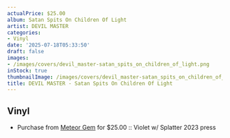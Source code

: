 ```yaml
---
actualPrice: $25.00
album: Satan Spits On Children Of Light
artist: DEVIL MASTER
categories:
- Vinyl
date: '2025-07-18T05:33:50'
draft: false
images:
- /images/covers/devil_master-satan_spits_on_children_of_light.png
inStock: true
thumbnailImage: /images/covers/devil_master-satan_spits_on_children_of_light-thumb.png
title: DEVIL MASTER - Satan Spits On Children Of Light
---
```


## Vinyl
* Purchase from [Meteor Gem](https://meteor-gem.com/products/devil-master-satan-spits-on-children-of-light-lp) for $25.00 :: Violet w/ Splatter 2023 press
